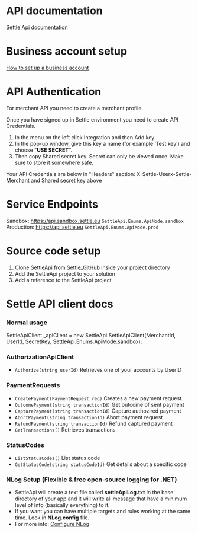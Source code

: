 
# API documentation
[Settle Api documentation](https://developer.settle.eu/docs/settleapis/ZG9jOjgzNTg1Mg-welcome-to-the-settle-api-docs)

# Business account setup
[How to set up a business account](https://developer.settle.eu/docs/settleapis/ZG9jOjM0ODE0NTc0-set-up-a-business-account#1-the-settle-business-portal)

# API Authentication
For merchant API you need to create a merchant profile.

Once you have signed up in Settle environment you need to create API Credentials.
1.  In the menu on the left click Integration and then Add key.
2.  In the pop-up window, give this key a name (for example ‘Test key’) and choose "**USE SECRET**".
3.  Then copy Shared secret key. Secret can only be viewed once. Make sure to store it somewhere safe.

Your API Credentials are below in "Headers" section: X-Settle-Userx-Settle-Merchant and Shared secret key above

# Service Endpoints
Sandbox: https://api.sandbox.settle.eu `SettleApi.Enums.ApiMode.sandbox` <br />
Production: https://api.settle.eu `SettleApi.Enums.ApiMode.prod` 

# Source code setup
1. Clone SettleApi from [Settle_GitHub](https://github.com/nikolaiweselinow/SettleApi/) inside your project directory
2. Add the SettleApi project to your solution
3. Add a reference to the SettleApi project

# Settle API client docs
### Normal usage
SettleApiClient _apiClient = new SettleApi.SettleApiClient(MerchantId, UserId, SecretKey, SettleApi.Enums.ApiMode.sandbox);

### AuthorizationApiClient
- `Authorize(string userId)` Retrieves one of your accounts by UserID
### PaymentRequests

- `CreatePayment(PaymentRequest req)` Creates a new payment request.
- `OutcomePayment(string transactionId)` Get outcome of sent payment
- `CapturePayment(string transactionId)` Capture authozired payment
- `AbortPayment(string transactionId)` Abort payment request 
- `RefundPayment(string transactionId)` Refund captured payment 
- `GetTransactions()` Retrieves transactions

### StatusCodes
- `ListStatusCodes()` List status code
- `GetStatusCode(string statusCodeId)` Get details about a specific code


### NLog Setup (Flexible & free open-source logging for .NET)

 -  SettleApi will create a text file called **settleApiLog.txt** in the base directory of your app and it will write all message that have a minimum level of Info (basically everything) to it. 
 - If you want you can have multiple targets and rules working at the same time. Look in **NLog.config** file.
 - For more info: [Configure NLog](https://github.com/nlog/nlog/wiki/Tutorial#Configure-NLog-Targets-for-output)
